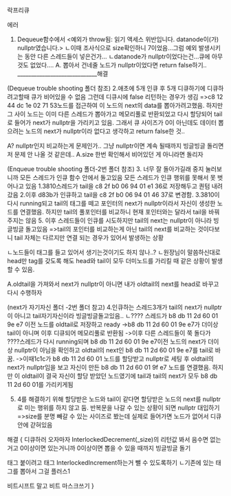 락프리큐

에러
1. Dequeue함수에서 <예외가 throw됨: 읽기 액세스 위반입니다.
datanode이(가) nullptr였습니다.>
ㄴ이때 조사식으로 size확인하니 7이었음...그럼 예외 발생시키는 동안 다른 스레드들이 넣은건가...
ㄴdatanode가 nullptr이었다는건...큐에 아무것도 없었다....
A. 뽑아서 건네줄 노드가 nullptr이었다면 return false하기..
_____________________________해결

(Dequeue trouble shooting 폴더 참조)
2.애초에 5개 인큐 후 5개 디큐하기에 디큐하려고할때 큐가 비어있을 수 없음
그런데 디큐시에 false 리턴하는 경우가 생김
=>c8 12 44 dc 1e 02 71 53노드를 접근하여 이 노드의 next의 data를 뽑아가려고했음.
하지만 그 사이 노드는 이미 다른 스레드가 뽑아가고 메모리풀로 반환되었고 다시 할당되어 tail로 들어가 next가 nullptr을 가리키고 있음.
그래서 큐 사이즈가 0이 아닌데도 데이터 뽑으려는 노드의 next가 nullptr이라 없다고 생각하고 return false한 것..

A? nullptr인지 비교하는게 문제인가..
그냥 nullptr이면 계속 될때까지 빙글빙글 돌리면 저 문제 안 나올 것 같은데..
A.size 한번 확인해서 비어있던 게 아니라면 돌리자

(Enqueue trouble shooting 폴더-2번 폴더 참조)
3. 너무 잘 돌아가길래 중지 눌러보니까 모든 스레드가 인큐 함수 안에서 돌고있음
모든 스레드가 인큐 행위를 못해서 못 벗어나고 있음
1.3810스레드가 tail을 c8 2f b0 06 94 01 e1 36로 저장해두고 퀀텀 내려갔음
2.이후 d83b가 인큐하고 tail을 c8 2f b0 06 94 01 46 37로 변경함.
3.3810이 다시 running되고 tail의 태그를 떼고 포인터의 next가 nullptr이라서 자신이 생성한 노드를 연결했음. 하지만 tail의 풀포인터를 비교하니 현재 포인터와는 달라서 tail을 바꿔주지는 않음
5. 이후 스레드들이 인큐를 시도하지만 tail의 next는 nullptr이 아니라 빙글빙글 돌고있음
=>tail의 포인터를 비교하는게 아닌 tail의 next를 비교하는 것이다보니 tail 자체는 다르지만 연결 되는 경우가 있어서 발생하는 상황

ㄴ노드들이 태그를 들고 있어서 생기는것이기도 하지 않나..?
ㄴ원장님이 말씀하신대로 head만 tag를 갖도록 해도 head와 tail이 모두 더미노드를 가리킬 때 같은 상황이 발생할 수 있음.

A.oldtail을 가져와서 next가 nullptr이 아니면 내가 oldtail의 next를 head로 바꾸고 다시 수행하자

(next가 자기자신 폴더 -2번 폴더 참고)
4.인큐하는 스레드3개가 tail의 next가 nullptr이 아니고 tail자기자신이라 빙글빙글돌고있음..
ㄴ???? 스레드가 b8 db 11 2d 60 01 9e e7 이전 노드를 oldtail로 저장하고 ready
->b8 db 11 2d 60 01 9e e7가 더이상 tail이 아니며 이후 디큐되어 메모리풀로 반환됨
->이후 다른 스레드들이 쭉 돌다가 ????스레드가 다시 running되며 b8 db 11 2d 60 01 9e e7이전 노드의 next가 더이상 nullptr이 아님을 확인하고 oldtail의 next인 b8 db 11 2d 60 01 9e e7를 tail로 바꿈.
->이때1c1c가 b8 db 11 2d 60 01 노드를 할당받고 nullptr로 세팅 후 oldtail의 next가 nullptr임을 보고 자신이 만든 b8 db 11 2d 60 01 9f e7 노드를 연결했음. 하지만 이 oldtail이 결국 자신이 할당 받았던 노드였기에 tail과 tail의 next가 모두 b8 db 11 2d 60 01를 가리키게됨

5. 4를 해결하기 위해 할당받은 노드와 tail이 같다면 할당받은 노드의 next를 nullptr로 미는 행위를 하지 않고 둠. 반복문을 나갈 수 있는 상황이 되면 nullptr 대입하기
=>size를 분명 빼갈 수 있는 사이즈로 봤는데 실제로 들어가면 노드가 없어서 디큐 안에 갇혀있음


해결
{
디큐하러 오자마자 InterlockedDecrement(_size)의 리턴값 봐서 음수면 없는거고 0이상이면 있는거니까 0이상이면 뽑을 수 있을 때까지 빙글빙글 돌기

태그 붙이려고 태그 InterlockedIncrement하는거 뺄 수 있도록하기
ㄴ기존에 있는 태그를 뽑아서 그걸 플러스1

비트시프트 말고 비트 마스크쓰기
}
